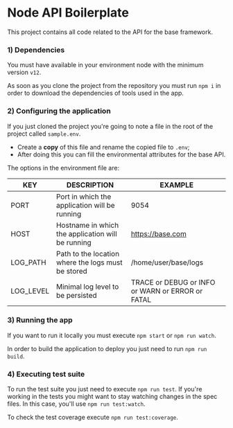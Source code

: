 # Node API Boilerplate

This project contains all code related to the API for the base framework.

### 1)  Dependencies  

You must have available in your environment node with the minimum version `v12`.

As soon as you clone the project from the repository you must run `npm i` in order to download the dependencies of tools used in the app.
 
### 2) Configuring the application
 
If you just cloned the project you're going to note a file in the root of the project called `sample.env`. 

- Create a **copy** of this file and rename the copied file to `.env`; 
- After doing this you can fill the environmental attributes for the base API. 

The options in the environment file are:
 

|   KEY 	    |  DESCRIPTION  	                                      |  EXAMPLE 	                                          |
|---	        |---	                                                  |---	                                                |
|  PORT 	    | Port in which the application will be running         |  9054 	                                            |
|  HOST 	    | Hostname in which the application will be running  	  |  https://base.com	                                  |
|  LOG_PATH 	|  Path to the location where the logs must be stored 	|  /home/user/base/logs 	                              |
|  LOG_LEVEL 	|  Minimal log level to be persisted 	                  |  TRACE or DEBUG or INFO or WARN or ERROR or FATAL 	|

 

### 3) Running the app
 
If you want to run it locally you must execute `npm start` or `npm run watch`.

In order to build the application to deploy you just need to run `npm run build`.

### 4) Executing test suite

To run the test suite you just need to execute `npm run test`. If you're working in the tests you might want to stay watching changes in the spec files. In this case, you'll use `npm run test:watch`. 

To check the test coverage execute `npm run test:coverage`.
